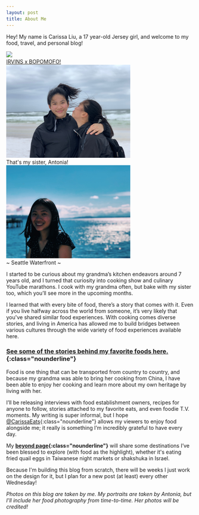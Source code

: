 ```yaml
---
layout: post
title: About Me
---
```

Hey! My name is Carissa Liu, a 17 year-old Jersey girl, and welcome to my food, travel, and personal blog!

<div class="flex-container">
  <div class="flex-item-3">
      <img src="/assets/images/stories/irvins/irvins4cropped.jpg" height="250px" class="image">
      <div class="flexoverlay"><a href="/stories/irvins-bopomofo" class="nounderline">IRVINS x BOPOMOFO!</a></div>
  </div>
  <div class="flex-item-3">
      <img src="/assets/images/famphotos/miramar.JPG" height="250px" class="image">
      <div class="flexoverlay">That's my sister, Antonia!</div>
  </div>
  <div class="flex-item-3">
      <img src="/assets/images/famphotos/waterfront.JPG" height="250px" class="image">
      <div class="flexoverlay">~ Seattle Waterfront ~</div>
  </div>
</div>

I started to be curious about my grandma’s kitchen endeavors around 7 years old, and I turned that curiosity into cooking show and culinary YouTube marathons. I cook with my grandma often, but bake with my sister too, which you’ll see more in the upcoming months. 

I learned that with every bite of food, there’s a story that comes with it. Even if you live halfway across the world from someone, it’s very likely that you've shared similar food experiences. With cooking comes diverse stories, and living in America has allowed me to build bridges between various cultures through the wide variety of food experiences available here.

### [See some of the stories behind my favorite foods here.](/stories/favoritefoods){:class="nounderline"}

Food is one thing that can be transported from country to country, and because my grandma was able to bring her cooking from China, I have been able to enjoy her cooking and learn more about my own heritage by living with her.

I’ll be releasing interviews with food establishment owners, recipes for anyone to follow, stories attached to my favorite eats, and even foodie T.V. moments. My writing is super informal, but I hope [@CarissaEats]({{site.url}}){:class="nounderline"} allows my viewers to enjoy food alongside me; it really is something I’m incredibly grateful to have every day.

My **[beyond page](/beyond.html){:class="nounderline"}** will share some destinations I’ve been blessed to explore (with food as the highlight), whether it's eating fried quail eggs in Taiwanese night markets or shakshuka in Israel.

Because I'm building this blog from scratch, there will be weeks I just work on the design for it, but I plan for a new post (at least) every other Wednesday!

*Photos on this blog are taken by me. My portraits are taken by Antonia, but I'll include her food photography from time-to-time. Her photos will be credited!*